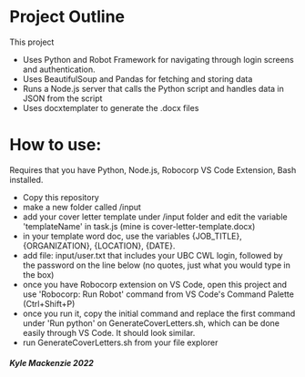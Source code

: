 # Project Outline

This project

- Uses Python and Robot Framework for navigating through login screens and authentication.
- Uses BeautifulSoup and Pandas for fetching and storing data
- Runs a Node.js server that calls the Python script and handles data in JSON from the script
- Uses docxtemplater to generate the .docx files

# How to use:

Requires that you have Python, Node.js, Robocorp VS Code Extension, Bash installed.

- Copy this repository
- make a new folder called /input
- add your cover letter template under /input folder and edit the variable 'templateName' in task.js (mine is cover-letter-template.docx)
- in your template word doc, use the variables {JOB_TITLE}, {ORGANIZATION}, {LOCATION}, {DATE}.
- add file: input/user.txt that includes your UBC CWL login, followed by the password on the line below (no quotes, just what you would type in the box)
- once you have Robocorp extension on VS Code, open this project and use 'Robocorp: Run Robot' command from VS Code's Command Palette (Ctrl+Shift+P)
- once you run it, copy the initial command and replace the first command under 'Run python' on GenerateCoverLetters.sh, which can be done easily through VS Code. It should look similar.
- run GenerateCoverLetters.sh from your file explorer

##### Kyle Mackenzie 2022
